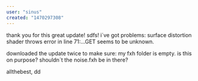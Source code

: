```yaml
---
user: "sinus"
created: "1470297308"
---
```


thank you for this great update! sdfs! i´ve got problems: surface distortion shader throws error in line 71:...GET seems to be unknown.

downloaded the update twice to make sure: my fxh folder is empty. is this on purpose? shouldn´t the noise.fxh be in there?

allthebest, dd

